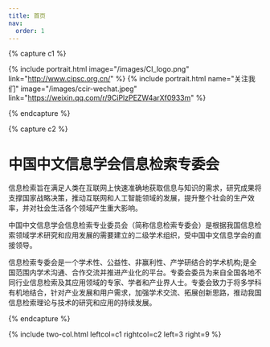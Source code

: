 ```yaml
---
title: 首页
nav:
  order: 1
---
```


{% capture c1 %}

{% include portrait.html image="/images/CI_logo.png" link="http://www.cipsc.org.cn/" %}
{% include portrait.html name="关注我们" image="/images/ccir-wechat.jpeg" link="https://weixin.qq.com/r/9CiPlzPEZW4arXf0933m" %}

{% endcapture %}

{% capture c2 %}
<!--{% include timeline.html data="news-timeline" component="citation" style="rich" %}-->

# 中国中文信息学会信息检索专委会

信息检索旨在满足人类在互联网上快速准确地获取信息与知识的需求，研究成果将支撑国家战略决策，推动互联网和人工智能领域的发展，提升整个社会的生产效率，并对社会生活各个领域产生重大影响。

中国中文信息学会信息检索专业委员会（简称信息检索专委会）是根据我国信息检索领域学术研究和应用发展的需要建立的二级学术组织，受中国中文信息学会的直接领导。

信息检索专委会是一个学术性、公益性、非赢利性、产学研结合的学术机构;是全国范围内学术沟通、合作交流并推进产业化的平台。专委会委员为来自全国各地不同行业信息检索及其应用领域的专家、学者和产业界人士。专委会致力于将多学科有机地结合，针对产业发展和用户需求，加强学术交流、拓展创新思路，推动我国信息检索理论与技术的研究和应用的持续发展。


<!-- 
<div class="row2">
		<table class="brief_head">
			<tbody><tr><td></td><td>业内新闻列表</td></tr>
		</tbody></table>
		<div class="brief_intro">
			<p>业内新闻汇集了来自中文信息处理领域的各项最新动态、重要学术会议和重要学术成果。</p>
		</div>
		<div class="brief_detail">
										<table class="brief_detail">
											<tbody><tr><td></td><td><a href="http://www.cipsc.org.cn/qngw/?p=1421" title="第十六届全国自然语言处理青年学者研讨会（YSSNLP 2019会议）在海南琼海顺利召开">第十六届全国自然语言处理青年学者研讨会（YSSNLP ...</a></td></tr>
											<tr><td></td><td><a href="http://www.cipsc.org.cn/qngw/?p=1317" title="第十五届全国自然语言处理青年学者研讨会在南京成功举行">第十五届全国自然语言处理青年学者研讨会在南京成...</a></td></tr>
											<tr><td></td><td><a href="http://www.cipsc.org.cn/qngw/?p=1302" title="青工委迎来3位新委员">青工委迎来3位新委员</a></td></tr>
											<tr><td></td><td><a href="http://www.cipsc.org.cn/qngw/?p=1255" title="青工委迎来7位新委员">青工委迎来7位新委员</a></td></tr>
											<tr><td></td><td><a href="http://www.cipsc.org.cn/qngw/?p=1248" title="中国中文信息学会（CIPS）青年工作委员会 2018年学术活动安排">中国中文信息学会（CIPS）青年工作委员会 2018年学...</a></td></tr>
											<tr id="last_detail"><td></td><td><a href="http://www.cipsc.org.cn/qngw/?cat=2">查看更多→</a></td></tr>
				</tbody></table>
					</div>
	</div>
-->
{% endcapture %}

{% include two-col.html leftcol=c1 rightcol=c2 left=3 right=9 %}

